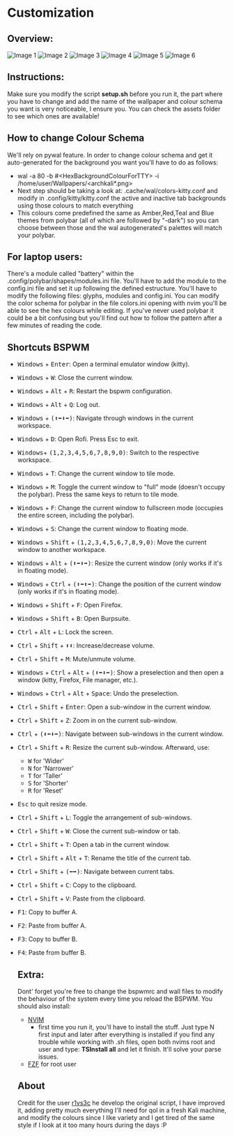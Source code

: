 # Customization

## Overview:
![Image 1](assets/2023-12-10_14-13.png)
![Image 2](assets/2023-12-10_14-13_1.png)
![Image 3](assets/archkaliAmber.png)
![Image 4](assets/archkaliEmber.png)
![Image 5](assets/archkaliGreen.png)
![Image 6](assets/archkaliBlue.png)

## Instructions:
Make sure you modify the script **setup.sh** before you run it, the part where you have to change and add the name of the wallpaper and colour schema you want is very noticeable, I ensure you. You can check the assets folder to see which ones are available!

## How to change Colour Schema
We'll rely on pywal feature. In order to change colour schema and get it auto-generated for the background you want you'll have to do as follows:
- wal -a 80 -b #\<HexBackgroundColourForTTY> -i /home/user/Wallpapers/\<archkali*.png>
- Next step should be taking a look at: .cache/wal/colors-kitty.conf and modify in .config/kitty/kitty.conf the active and inactive tab backgrounds using those colours to match everything
- This colours come predefined the same as Amber,Red,Teal and Blue themes from polybar (all of which are followed by "-dark") so you can choose between those and the wal autogenerated's palettes will match your polybar.

## For laptop users:
There's a module called "battery" within the .config/polybar/shapes/modules.ini file. You'll have to add the module to the config.ini file and set it up following the defined estructure. You'll have to modify the following files: glyphs, modules and config.ini. You can modify the color schema for polybar in the file colors.ini opening with nvim you'll be able to see the hex colours while editing. If you've never used polybar it could be a bit confusing but you'll find out how to follow the pattern after a few minutes of reading the code.


## Shortcuts BSPWM

- <kbd>Windows</kbd> + <kbd>Enter</kbd>: Open a terminal emulator window (kitty). 
- <kbd>Windows</kbd> + <kbd>W</kbd>: Close the current window.
- <kbd>Windows</kbd> + <kbd>Alt</kbd> + <kbd>R</kbd>: Restart the bspwm configuration.
- <kbd>Windows</kbd> + <kbd>Alt</kbd> + <kbd>Q</kbd>: Log out.
- <kbd>Windows</kbd> + <kbd>(⬆⬅⬇➡)</kbd>: Navigate through windows in the current workspace.
- <kbd>Windows</kbd> + <kbd>D</kbd>: Open Rofi. Press Esc to exit.
- <kbd>Windows</kbd>+ <kbd>(1,2,3,4,5,6,7,8,9,0)</kbd>: Switch to the respective workspace.
- <kbd>Windows</kbd> + <kbd>T</kbd>: Change the current window to tile mode.
- <kbd>Windows</kbd> + <kbd>M</kbd>: Toggle the current window to "full" mode (doesn't occupy the polybar). Press the same keys to return to tile mode.
- <kbd>Windows</kbd> + <kbd>F</kbd>: Change the current window to fullscreen mode (occupies the entire screen, including the polybar).
- <kbd>Windows</kbd> + <kbd>S</kbd>: Change the current window to floating mode.
- <kbd>Windows</kbd> + <kbd>Shift</kbd> + <kbd>(1,2,3,4,5,6,7,8,9,0)</kbd>: Move the current window to another workspace.
- <kbd>Windows</kbd> + <kbd>Alt</kbd> + <kbd>(⬆⬅⬇➡)</kbd>: Resize the current window (only works if it's in floating mode).
- <kbd>Windows</kbd> + <kbd>Ctrl</kbd> + <kbd>(⬆⬅⬆➡)</kbd>: Change the position of the current window (only works if it's in floating mode).
- <kbd>Windows</kbd> + <kbd>Shift</kbd> + <kbd>F</kbd>: Open Firefox.
- <kbd>Windows</kbd> + <kbd>Shift</kbd> + <kbd>B</kbd>: Open Burpsuite.
- <kbd>Ctrl</kbd> + <kbd>Alt</kbd> + <kbd>L</kbd>: Lock the screen.
- <kbd>Ctrl</kbd> + <kbd>Shift</kbd> + <kbd>⬆⬇</kbd>: Increase/decrease volume.
- <kbd>Ctrl</kbd> + <kbd>Shift</kbd> + <kbd>M</kbd>: Mute/unmute volume.
- <kbd>Windows</kbd> + <kbd>Ctrl</kbd> + <kbd>Alt</kbd> + <kbd>(⬆⬅⬇➡)</kbd>: Show a preselection and then open a window (kitty, Firefox, File manager, etc.).
- <kbd>Windows</kbd> + <kbd>Ctrl</kbd> + <kbd>Alt</kbd> + <kbd>Space</kbd>: Undo the preselection.
- <kbd>Ctrl</kbd> + <kbd>Shift</kbd> + <kbd>Enter</kbd>: Open a sub-window in the current window.
- <kbd>Ctrl</kbd> + <kbd>Shift</kbd> + <kbd>Z</kbd>: Zoom in on the current sub-window.
- <kbd>Ctrl</kbd> + <kbd>(⬆⬅⬇➡)</kbd>: Navigate between sub-windows in the current window.
- <kbd>Ctrl</kbd> + <kbd>Shift</kbd> + <kbd>R</kbd>: Resize the current sub-window. Afterward, use:
  - <kbd>W</kbd> for 'Wider'
  - <kbd>N</kbd> for 'Narrower'
  - <kbd>T</kbd> for 'Taller'
  - <kbd>S</kbd> for 'Shorter'
  - <kbd>R</kbd> for 'Reset'
- <kbd>Esc</kbd> to quit resize mode.
- <kbd>Ctrl</kbd> + <kbd>Shift</kbd> + <kbd>L</kbd>: Toggle the arrangement of sub-windows.
- <kbd>Ctrl</kbd> + <kbd>Shift</kbd> + <kbd>W</kbd>: Close the current sub-window or tab.
- <kbd>Ctrl</kbd> + <kbd>Shift</kbd> + <kbd>T</kbd>: Open a tab in the current window.
- <kbd>Ctrl</kbd> + <kbd>Shift</kbd> + <kbd>Alt</kbd> + <kbd>T</kbd>: Rename the title of the current tab.
- <kbd>Ctrl</kbd> + <kbd>Shift</kbd> + <kbd>(⬅➡)</kbd>: Navigate between current tabs.
- <kbd>Ctrl</kbd> + <kbd>Shift</kbd> + <kbd>C</kbd>: Copy to the clipboard.
- <kbd>Ctrl</kbd> + <kbd>Shift</kbd> + <kbd>V</kbd>: Paste from the clipboard.
- <kbd>F1</kbd>: Copy to buffer A.
- <kbd>F2</kbd>: Paste from buffer A.
- <kbd>F3</kbd>: Copy to buffer B.
- <kbd>F4</kbd>: Paste from buffer B.

  ## Extra:
  
  Dont' forget you're free to change the bspwmrc and wall files to modify the behaviour of the system every time you reload the BSPWM.
  You should also install:
  - [NVIM](https://nvchad.com/)
    - first time you run it, you'll have to install the stuff. Just type N first input and later after everything is installed if you find any trouble while working with .sh files, open both nvims root and user and type: **TSInstall all** and let it   finish. It'll solve your parse issues.
  - [FZF](https://github.com/junegunn/fzf) for root user 
  

  ## About
  Credit for the user [r1vs3c](https://github.com/r1vs3c) he develop the original script, I have improved it, adding pretty much everything I'll need for qol in a fresh Kali machine, and modify the colours since I like variety and I get tired of the same style if I look at it too many hours during the days :P 
